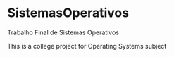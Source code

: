 # SistemasOperativos
Trabalho Final de Sistemas Operativos

This is a college project for Operating Systems subject
